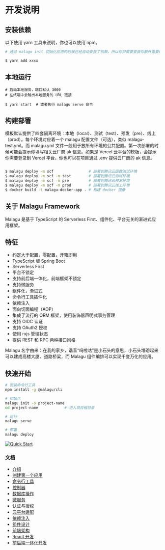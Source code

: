 # 开发说明

## 安装依赖

以下使用 yarn 工具来说明，你也可以使用 npm。

```bash
# 通过 malagu init 初始化应用的时候已经自动安装了依赖，所以你只需要安装你额外需要的依赖即可

$ yarn add xxxx
```

## 本地运行

```shell
# 启动本地服务，端口默认 3000
# 在终端中会输出本地服务的 URL 链接

$ yarn start  # 或者执行 malagu serve 命令
```

## 构建部署

模板默认提供了四套隔离环境：本地（local）、测试（test）、预发（pre）、线上（prod）。每个环境对应着一个 malagu 配置文件（可选），类似 malagu-test.yml。而 malagu.yml 文件一般用于放所有环境的公共配置。第一次部署的时候可能会提示你填写相关云厂商 ak 信息。如果是 Vercel 云平台的模板，会提示你需要登录到 Vercel 平台。你也可以在项目通过 .env 提供云厂商的 ak 信息。

```bash

$ malagu deploy -m scf                # 部署到腾讯云函数测试环境
$ malagu deploy -m scf -m test        # 部署到腾讯云测试环境
$ malagu deploy -m scf -m pre         # 部署到腾讯云预发环境
$ malagu deploy -m scf -m prod        # 部署到腾讯云线上环境
$ docker build -t malagu-docker-app . # 构建 docker 镜像

```

## 关于 Malagu Framework

Malagu 是基于 TypeScript 的 Serverless First、组件化、平台无关的渐进式应用框架。

## 特征

-   约定大于配置，零配置，开箱即用
-   TypeScript 版 Spring Boot
-   Serverless First
-   平台不锁定
-   支持前后端一体化，前端框架不锁定
-   支持微服务
-   组件化，渐进式
-   命令行工具插件化
-   依赖注入
-   面向切面编程（AOP）
-   集成了流行的 ORM 框架，使用装饰器声明式事务管理
-   支持 OIDC 认证
-   支持 OAuth2 授权
-   使用 rxjs 管理状态
-   提供 REST 和 RPC 两种接口风格

Malagu 名字由来：在我的家乡，谐音“吗啦咕”是小石头的意思，小石头堆砌起来可以建成高楼大厦、道路桥梁，而 Malagu 组件编排可以实现千变万化的应用。

## 快速开始

```bash
# 安装命令行工具
npm install -g @malagu/cli

# 初始化
malagu init -o project-name
cd project-name            # 进入项目根目录

# 运行
malagu serve

# 部署
malagu deploy
```

[![Quick Start](https://asciinema.org/a/474104.svg)](https://asciinema.org/a/474104?speed=2.5&autoplay=1)

### 文档

-   [介绍](https://malagu.cellbang.com/guide/%E4%BB%8B%E7%BB%8D)
-   [创建第一个应用](https://malagu.cellbang.com/guide/%E5%88%9B%E5%BB%BA%E7%AC%AC%E4%B8%80%E4%B8%AA%E5%BA%94%E7%94%A8)
-   [命令行工具](https://malagu.cellbang.com/guide/%E5%91%BD%E4%BB%A4%E8%A1%8C%E5%B7%A5%E5%85%B7)
-   [控制器](https://malagu.cellbang.com/guide/%E6%8E%A7%E5%88%B6%E5%99%A8)
-   [数据库操作](https://malagu.cellbang.com/guide/%E6%95%B0%E6%8D%AE%E5%BA%93typeorm)
-   [微服务](https://malagu.cellbang.com/dev/%E5%BE%AE%E6%9C%8D%E5%8A%A1)
-   [认证与授权](https://malagu.cellbang.com/guide/%E8%AE%A4%E8%AF%81%E4%B8%8E%E6%8E%88%E6%9D%83)
-   [云平台适配](https://malagu.cellbang.com/cloud/%E4%BA%91%E5%B9%B3%E5%8F%B0%E9%80%82%E9%85%8D)
-   [依赖注入](https://malagu.cellbang.com/guide/%E4%BE%9D%E8%B5%96%E6%B3%A8%E5%85%A5)
-   [组件设计](https://malagu.cellbang.com/guide/%E7%BB%84%E4%BB%B6%E8%AE%BE%E8%AE%A1)
-   [前端架构](https://malagu.cellbang.com/guide/%E5%89%8D%E7%AB%AF%E6%9E%B6%E6%9E%84)
-   [React 开发](https://malagu.cellbang.com/dev/react)
-   [前后端一体化开发](https://malagu.cellbang.com/dev/%E5%89%8D%E5%90%8E%E7%AB%AF%E4%B8%80%E4%BD%93%E5%8C%96%E5%BC%80%E5%8F%91)
